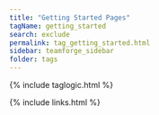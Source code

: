 ```yaml
---
title: "Getting Started Pages"
tagName: getting_started
search: exclude
permalink: tag_getting_started.html
sidebar: teamforge_sidebar
folder: tags
---
```

{% include taglogic.html %}

{% include links.html %}
